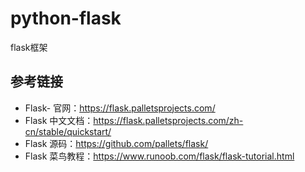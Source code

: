 # python-flask
flask框架


## 参考链接
- Flask- 官网：https://flask.palletsprojects.com/
- Flask 中文文档：https://flask.palletsprojects.com/zh-cn/stable/quickstart/
- Flask 源码：https://github.com/pallets/flask/
- Flask 菜鸟教程：https://www.runoob.com/flask/flask-tutorial.html